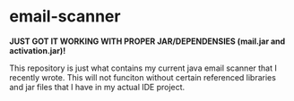 # email-scanner
**JUST GOT IT WORKING WITH PROPER JAR/DEPENDENSIES (mail.jar and activation.jar)!**


This repository is just what contains my current java email scanner that I recently wrote. This will not funciton without
certain referenced libraries and jar files that I have in my actual IDE project.

